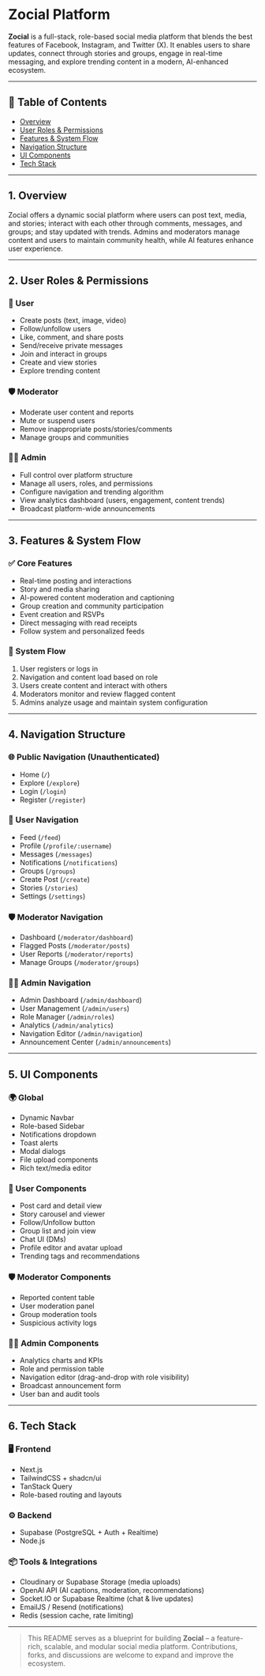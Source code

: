 # Zocial Platform

**Zocial** is a full-stack, role-based social media platform that blends the best features of Facebook, Instagram, and Twitter (X). It enables users to share updates, connect through stories and groups, engage in real-time messaging, and explore trending content in a modern, AI-enhanced ecosystem.

---

## 📌 Table of Contents

- [Overview](#1-overview)
- [User Roles & Permissions](#2-user-roles--permissions)
- [Features & System Flow](#3-features--system-flow)
- [Navigation Structure](#4-navigation-structure)
- [UI Components](#5-ui-components)
- [Tech Stack](#6-tech-stack)

---

## 1. Overview

Zocial offers a dynamic social platform where users can post text, media, and stories; interact with each other through comments, messages, and groups; and stay updated with trends. Admins and moderators manage content and users to maintain community health, while AI features enhance user experience.

---

## 2. User Roles & Permissions

### 👤 User

- Create posts (text, image, video)
- Follow/unfollow users
- Like, comment, and share posts
- Send/receive private messages
- Join and interact in groups
- Create and view stories
- Explore trending content

### 🛡️ Moderator

- Moderate user content and reports
- Mute or suspend users
- Remove inappropriate posts/stories/comments
- Manage groups and communities

### 🧑‍💼 Admin

- Full control over platform structure
- Manage all users, roles, and permissions
- Configure navigation and trending algorithm
- View analytics dashboard (users, engagement, content trends)
- Broadcast platform-wide announcements

---

## 3. Features & System Flow

### ✅ Core Features

- Real-time posting and interactions
- Story and media sharing
- AI-powered content moderation and captioning
- Group creation and community participation
- Event creation and RSVPs
- Direct messaging with read receipts
- Follow system and personalized feeds

### 🔄 System Flow

1. User registers or logs in
2. Navigation and content load based on role
3. Users create content and interact with others
4. Moderators monitor and review flagged content
5. Admins analyze usage and maintain system configuration

---

## 4. Navigation Structure

### 🌐 Public Navigation (Unauthenticated)

- Home (`/`)
- Explore (`/explore`)
- Login (`/login`)
- Register (`/register`)

### 👤 User Navigation

- Feed (`/feed`)
- Profile (`/profile/:username`)
- Messages (`/messages`)
- Notifications (`/notifications`)
- Groups (`/groups`)
- Create Post (`/create`)
- Stories (`/stories`)
- Settings (`/settings`)

### 🛡️ Moderator Navigation

- Dashboard (`/moderator/dashboard`)
- Flagged Posts (`/moderator/posts`)
- User Reports (`/moderator/reports`)
- Manage Groups (`/moderator/groups`)

### 🧑‍💼 Admin Navigation

- Admin Dashboard (`/admin/dashboard`)
- User Management (`/admin/users`)
- Role Manager (`/admin/roles`)
- Analytics (`/admin/analytics`)
- Navigation Editor (`/admin/navigation`)
- Announcement Center (`/admin/announcements`)

---

## 5. UI Components

### 🌍 Global

- Dynamic Navbar
- Role-based Sidebar
- Notifications dropdown
- Toast alerts
- Modal dialogs
- File upload components
- Rich text/media editor

### 👤 User Components

- Post card and detail view
- Story carousel and viewer
- Follow/Unfollow button
- Group list and join view
- Chat UI (DMs)
- Profile editor and avatar upload
- Trending tags and recommendations

### 🛡️ Moderator Components

- Reported content table
- User moderation panel
- Group moderation tools
- Suspicious activity logs

### 🧑‍💼 Admin Components

- Analytics charts and KPIs
- Role and permission table
- Navigation editor (drag-and-drop with role visibility)
- Broadcast announcement form
- User ban and audit tools

---

## 6. Tech Stack

### 🖥️ Frontend

- Next.js
- TailwindCSS + shadcn/ui
- TanStack Query
- Role-based routing and layouts

### ⚙️ Backend

- Supabase (PostgreSQL + Auth + Realtime)
- Node.js

### 📦 Tools & Integrations

- Cloudinary or Supabase Storage (media uploads)
- OpenAI API (AI captions, moderation, recommendations)
- Socket.IO or Supabase Realtime (chat & live updates)
- EmailJS / Resend (notifications)
- Redis (session cache, rate limiting)

---

> This README serves as a blueprint for building **Zocial** – a feature-rich, scalable, and modular social media platform. Contributions, forks, and discussions are welcome to expand and improve the ecosystem.
